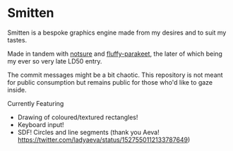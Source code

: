 # Smitten
Smitten is a bespoke graphics engine made from my desires and to suit my tastes.

Made in tandem with [notsure][notsure] and [fluffy-parakeet][fluffy-parakeet], the later of which being my ever so very late LD50 entry.

[notsure]: https://github.com/gennyble/notsure
[fluffy-parakeet]: https://github.com/gennyble/fluffy-parakeet

The commit messages might be a bit chaotic. This repository is not meant for public consumption but remains public for those who'd like to gaze inside.

Currently Featuring
- Drawing of coloured/textured rectangles!
- Keyboard input!
- SDF! Circles and line segments (thank you Aeva! <https://twitter.com/ladyaeva/status/1527550112133787649>)